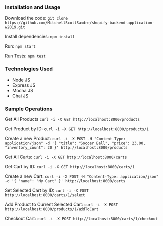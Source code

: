 ### Installation and Usage

Download the code: `git clone https://github.com/MitchellScottSandre/shopify-backend-application-w2019.git`

Install dependencies: `npm install`

Run: `npm start`

Run Tests: `npm test`

### Technologies Used

- Node JS
- Express JS
- Mocha JS
- Chai JS

### Sample Operations

Get All Products
`curl -i -X GET http://localhost:8000/products`

Get Product by ID:
`curl -i -X GET http://localhost:8000/products/1`

Create a new Product:
`curl -i -X POST -H "Content-Type: application/json" -d '{ "title": "Soccer Ball", "price": 23.00, "inventory_count": 20 }' http://localhost:8000/products`

Get All Carts:
`curl -i -X GET http://localhost:8000/carts`

Get Cart by ID:
`curl -i -X GET http://localhost:8000/carts/1`

Create a new Cart:
`curl -i -X POST -H "Content-Type: application/json" -d '{ "name": "My Cart" }' http://localhost:8000/carts`

Set Selected Cart by ID:
`curl -i -X POST http://localhost:8000/carts/1/select`

Add Product to Current Selected Cart:
`curl -i -X POST http://localhost:8000/products/1/addToCart`

Checkout Cart:
`curl -i -X POST http://localhost:8000/carts/1/checkout`
